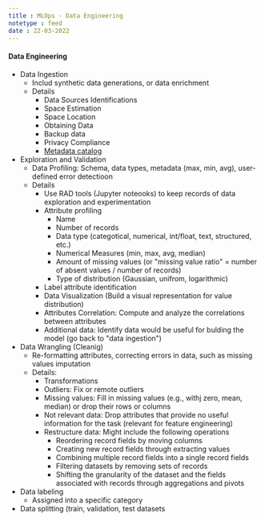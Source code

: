 ```yaml
---
title : MLOps - Data Engineering
notetype : feed
date : 22-03-2022
---
```




#### Data Engineering
- Data Ingestion
	- Includ synthetic data generations, or data enrichment
	- Details
		- Data Sources Identifications
		- Space Estimation
		- Space Location
		- Obtaining Data
		- Backup data
		- Privacy Compliance
		- [Metadata catalog](https://dl.acm.org/doi/pdf/10.1145/2882903.2903730?download=true)
- Exploration and Validation
	- Data Profiling: Schema, data types, metadata (max, min, avg), user-defined error detectioon
	- Details
		- Use RAD tools (Jupyter noteooks) to keep records of data exploration and experimentation
		- Attribute profiling
			- Name
			- Number of records
			- Data type (categotical, numerical, int/float, text, structured, etc.) 
			- Numerical Measures (min, max, avg, median)
			- Amount of missing values (or "missing value ratio" = number of absent values / number of records)
			- Type of distribution (Gaussian, unifrom, logarithmic)
		- Label attribute identification
		- Data Visualization (Build a visual representation for value distribution)
		- Attributes Correlation: Compute and analyze the correlations between attributes
		- Additional data: Identify data would be useful for bulding the model (go back to "data ingestion")
- Data Wrangling (Cleanig)
	- Re-formatting attributes, correcting errors in data, such as missing values imputation
	- Details:
		- Transformations
		- Outliers: Fix or remote outliers
		- Missing values: Fill in missing values (e.g., withj zero, mean, median) or drop their rows or columns
		- Not relevant data: Drop attributes that provide no useful information for the task (relevant for feature engineering)
		- Restructure data: Might include the following operations
			- Reordering record fields by moving columns
			- Creating new record fields through extracting values
			- Combining multiple record fields into a single record fields
			- Filtering datasets by removing sets of records
			- Shifting the granularity of the dataset and the fields associated with records through aggregations and pivots
- Data labeling
	- Assigned into a specific category
- Data splitting (train, validation, test datasets


